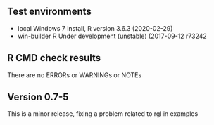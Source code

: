 ## Test environments
* local Windows 7 install, R version 3.6.3 (2020-02-29)
* win-builder R Under development (unstable) (2017-09-12 r73242

## R CMD check results
There are no ERRORs or WARNINGs or NOTEs 

## Version 0.7-5

This is a minor release, fixing a problem related to rgl in examples

